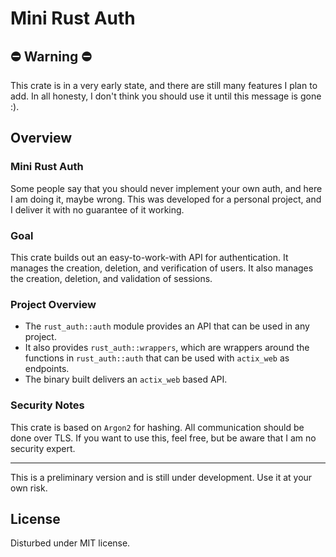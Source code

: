 # Mini Rust Auth

## ⛔ Warning ⛔

This crate is in a very early state, and there are still many features I plan to add. In all honesty, I don't think you should use it until this message is gone :).

## Overview

### Mini Rust Auth

Some people say that you should never implement your own auth, and here I am doing it, maybe wrong. This was developed for a personal project, and I deliver it with no guarantee of it working.

### Goal

This crate builds out an easy-to-work-with API for authentication. It manages the creation, deletion, and verification of users. It also manages the creation, deletion, and validation of sessions.

### Project Overview

- The `rust_auth::auth` module provides an API that can be used in any project.
- It also provides `rust_auth::wrappers`, which are wrappers around the functions in `rust_auth::auth` that can be used with `actix_web` as endpoints.
- The binary built delivers an `actix_web` based API.

### Security Notes

This crate is based on `Argon2` for hashing. All communication should be done over TLS. If you want to use this, feel free, but be aware that I am no security expert.

---

This is a preliminary version and is still under development. Use it at your own risk.


## License

Disturbed under MIT license.